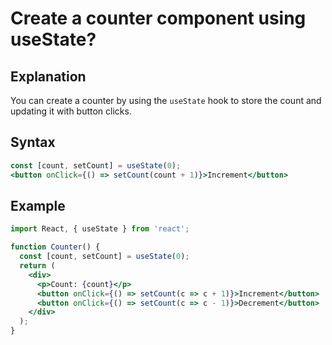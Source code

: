 # Create a counter component using useState?

## Explanation
You can create a counter by using the `useState` hook to store the count and updating it with button clicks.

## Syntax
```jsx
const [count, setCount] = useState(0);
<button onClick={() => setCount(count + 1)}>Increment</button>
```

## Example
```jsx
import React, { useState } from 'react';

function Counter() {
  const [count, setCount] = useState(0);
  return (
    <div>
      <p>Count: {count}</p>
      <button onClick={() => setCount(c => c + 1)}>Increment</button>
      <button onClick={() => setCount(c => c - 1)}>Decrement</button>
    </div>
  );
}
``` 